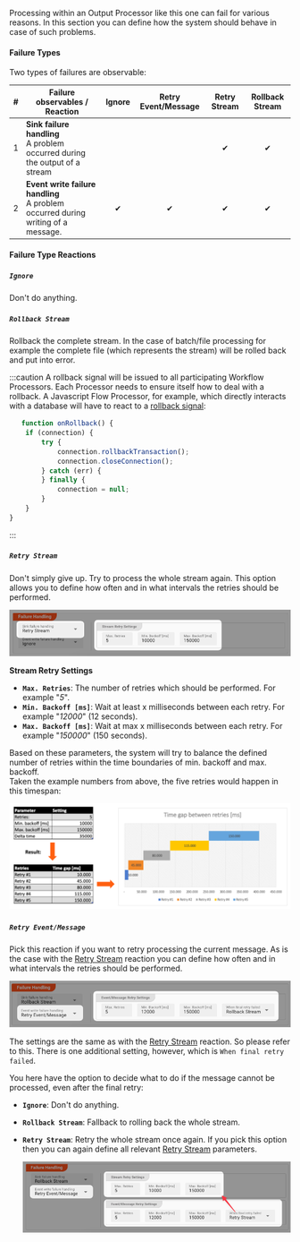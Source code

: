 Processing within an Output Processor like this one can fail for various reasons.
In this section you can define how the system should behave in case of such problems.

#### Failure Types

Two types of failures are observable:

| # | Failure observables / Reaction                                                       | Ignore | Retry Event/Message | Retry Stream | Rollback Stream | 
|:--|--------------------------------------------------------------------------------------|:------:|:-------------------:|:------------:|:---------------:|
| 1 | **Sink failure handling**<br/>A problem occurred during the output of a stream       |        |                     |      ✔       |        ✔        |
| 2 | **Event write failure handling**<br/>A problem occurred during writing of a message. |   ✔    |          ✔          |      ✔       |        ✔        |


#### Failure Type Reactions

##### `Ignore`

Don't do anything.

##### `Rollback Stream`

Rollback the complete stream. In the case of batch/file processing for example the complete file (which represents the stream) will be rolled back and put into error.

:::caution
A rollback signal will be issued to all participating Workflow Processors.
Each Processor needs to ensure itself how to deal with a rollback.
A Javascript Flow Processor, for example, which directly interacts with a database will have to react to a [rollback signal](/docs/lang-ref/javascript/API/classes/JavaScriptProcessor#onrollback):

```js title="Rollback example in Javascript"
   function onRollback() {
    if (connection) {
        try {
            connection.rollbackTransaction();
            connection.closeConnection();
        } catch (err) {
        } finally {
            connection = null;
        }
    }
}
```

:::

##### `Retry Stream`

Don't simply give up. Try to process the whole stream again.
This option allows you to define how often and in what intervals the retries should be performed.

![](._failure-handling-output_images/f979442a.png "Failure Handling Retry Stream")

**Stream Retry Settings**

* **`Max. Retries`**: The number of retries which should be performed. For example "_5_".
* **`Min. Backoff [ms]`**: Wait at least x milliseconds between each retry. For example "_12000_" (12 seconds).
* **`Max. Backoff [ms]`**: Wait at max x milliseconds between each retry. For example "_150000_" (150 seconds).

Based on these parameters, the system will try to balance the defined number of retries within the time boundaries of min. backoff and max. backoff.  
Taken the example numbers from above, the five retries would happen in this timespan:

![](._failure-handling-output_images/02003323.png "Failure Retry Stream Handling")

##### `Retry Event/Message`

Pick this reaction if you want to retry processing the current message.
As is the case with the [Retry Stream](#retry-stream) reaction you can define how often and in what intervals the retries should be performed.

![](._failure-handling-output_images/80f81ca6.png "Failure Retry Event/Message Handling")

The settings are the same as with the [Retry Stream](#retry-stream) reaction. So please refer to this.
There is one additional setting, however, which is `When final retry failed`.

You here have the option to decide what to do if the message cannot be processed, even after the final retry:

* **`Ignore`**: Don't do anything.
* **`Rollback Stream`**: Fallback to rolling back the whole stream.
* **`Retry Stream`**: Retry the whole stream once again.
  If you pick this option then you can again define all relevant [Retry Stream](#retry-stream) parameters.

  ![](._failure-handling-output_images/7eb5b4b1.png "Failure Retry Event/Message -> Retry Stream Handling")


